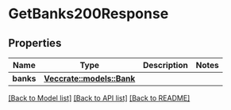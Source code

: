 # GetBanks200Response

## Properties

Name | Type | Description | Notes
------------ | ------------- | ------------- | -------------
**banks** | [**Vec<crate::models::Bank>**](bank.md) |  | 

[[Back to Model list]](../README.md#documentation-for-models) [[Back to API list]](../README.md#documentation-for-api-endpoints) [[Back to README]](../README.md)


